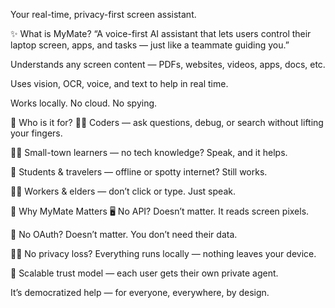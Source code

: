 Your real-time, privacy-first screen assistant.

✨ What is MyMate?
“A voice-first AI assistant that lets users control their laptop screen, apps, and tasks — just like a teammate guiding you.”

Understands any screen content — PDFs, websites, videos, apps, docs, etc.

Uses vision, OCR, voice, and text to help in real time.

Works locally. No cloud. No spying.

🎯 Who is it for?
👩‍💻 Coders — ask questions, debug, or search without lifting your fingers.

👨‍🌾 Small-town learners — no tech knowledge? Speak, and it helps.

🎒 Students & travelers — offline or spotty internet? Still works.

🧑‍🏭 Workers & elders — don’t click or type. Just speak.

🧩 Why MyMate Matters
🖥️ No API? Doesn’t matter. It reads screen pixels.

🔐 No OAuth? Doesn’t matter. You don’t need their data.

🧍‍♀️ No privacy loss? Everything runs locally — nothing leaves your device.

🤖 Scalable trust model — each user gets their own private agent.

It’s democratized help — for everyone, everywhere, by design.
